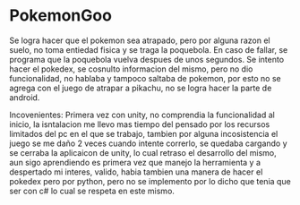 # PokemonGoo
 
Se logra hacer que el pokemon sea atrapado, pero por alguna razon el suelo, no toma entiedad fisica y se traga la poquebola.
En caso de fallar, se programa que la poquebola vuelva despues de unos segundos.
Se intento hacer el pokedex, se cosnulto informacion del mismo, pero no dio funcionalidad, no hablaba y tampoco saltaba de pokemon, por esto no se agrega con el
juego de atrapar a pikachu, no se logra hacer la parte de android.

Incovenientes: Primera vez con unity, no comprendia la funcionalidad al inicio, la isntalacion me llevo mas tiempo del pensado por los recursos limitados del pc en el que se trabajo, tambien por alguna incosistencia el juego se me daño 2 veces cuando intente correrlo, se quedaba cargando y se cerraba la aplicaicon de unity, lo cual retraso el desarrollo del mismo, aun sigo aprendiendo es primera vez que manejo la herramienta y a despertado mi interes, valido, habia tambien una manera de hacer el pokedex pero por python, pero no se implemento por lo dicho que tenia que ser con c# lo cual se respeta en este mismo.
 
